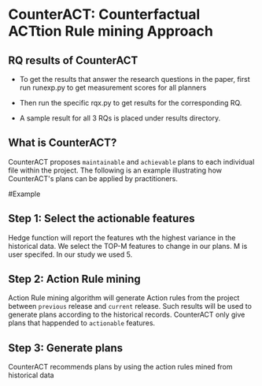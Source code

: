 # CounterACT: Counterfactual ACTtion Rule mining Approach

## RQ results of CounterACT

+ To get the results that answer the research questions in the paper, first
run runexp.py to get measurement scores for all planners

+ Then run the specific rqx.py to get results for the corresponding RQ. 

+ A sample result for all 3 RQs is placed under results directory. 

## What is CounterACT?
CounterACT proposes `maintainable` and `achievable` plans to each
individual file within the project.
The following is an example illustrating how CounterACT's plans can be applied
by practitioners. 

#Example

## Step 1: Select the actionable features 
Hedge function will report the features wth the highest variance in the historical data. 
We select the TOP-M features to change in our plans. M is user specifed. In our study we used 5.
 

## Step 2: Action Rule mining
Action Rule mining algorithm will generate Action rules from
the project between `previous` release and `current` release. Such
results will be used to generate plans according to the historical records. 
CounterACT only give plans that happended to `actionable` features.


## Step 3: Generate plans
CounterACT recommends plans by using the action rules mined from historical data



